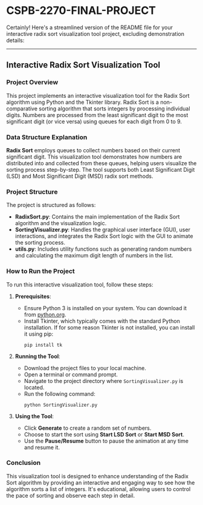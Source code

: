 # CSPB-2270-FINAL-PROJECT
Certainly! Here's a streamlined version of the README file for your interactive radix sort visualization tool project, excluding demonstration details:

---

## Interactive Radix Sort Visualization Tool

### Project Overview
This project implements an interactive visualization tool for the Radix Sort algorithm using Python and the Tkinter library. Radix Sort is a non-comparative sorting algorithm that sorts integers by processing individual digits. Numbers are processed from the least significant digit to the most significant digit (or vice versa) using queues for each digit from 0 to 9.

### Data Structure Explanation
**Radix Sort** employs queues to collect numbers based on their current significant digit. This visualization tool demonstrates how numbers are distributed into and collected from these queues, helping users visualize the sorting process step-by-step. The tool supports both Least Significant Digit (LSD) and Most Significant Digit (MSD) radix sort methods.

### Project Structure
The project is structured as follows:
- **RadixSort.py**: Contains the main implementation of the Radix Sort algorithm and the visualization logic.
- **SortingVisualizer.py**: Handles the graphical user interface (GUI), user interactions, and integrates the Radix Sort logic with the GUI to animate the sorting process.
- **utils.py**: Includes utility functions such as generating random numbers and calculating the maximum digit length of numbers in the list.

### How to Run the Project
To run this interactive visualization tool, follow these steps:

1. **Prerequisites**:
   - Ensure Python 3 is installed on your system. You can download it from [python.org](https://www.python.org/downloads/).
   - Install Tkinter, which typically comes with the standard Python installation. If for some reason Tkinter is not installed, you can install it using pip:
     ```
     pip install tk
     ```

2. **Running the Tool**:
   - Download the project files to your local machine.
   - Open a terminal or command prompt.
   - Navigate to the project directory where `SortingVisualizer.py` is located.
   - Run the following command:
     ```
     python SortingVisualizer.py
     ```

3. **Using the Tool**:
   - Click **Generate** to create a random set of numbers.
   - Choose to start the sort using **Start LSD Sort** or **Start MSD Sort**.
   - Use the **Pause/Resume** button to pause the animation at any time and resume it.

### Conclusion
This visualization tool is designed to enhance understanding of the Radix Sort algorithm by providing an interactive and engaging way to see how the algorithm sorts a list of integers. It's educational, allowing users to control the pace of sorting and observe each step in detail.

